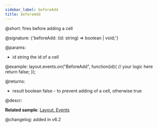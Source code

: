 ```yaml
---
sidebar_label: beforeAdd
title: beforeAdd
---          
```


@short: fires before adding a cell

@signature: {'beforeAdd: (id: string) => boolean | void;'}

@params:
- id		string		the id of a cell

@example:
layout.events.on("BeforeAdd", function(id){
	// your logic here
    return false;
});

@returns:
- result	boolean		false - to prevent adding of a cell, otherwise true



@descr:

**Related sample**: [Layout. Events](https://snippet.dhtmlx.com/fyxw0map)

@changelog:
added in v6.2


